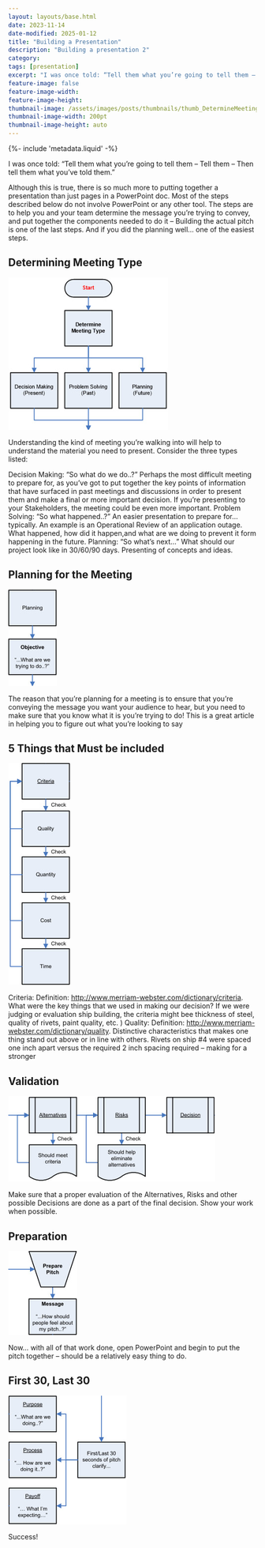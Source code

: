 ```yaml
---
layout: layouts/base.html
date: 2023-11-14
date-modified: 2025-01-12
title: "Building a Presentation"
description: "Building a presentation 2"
category: 
tags: [presentation]
excerpt: "I was once told: “Tell them what you’re going to tell them – Tell them – Then tell them what you’ve told them.”"
feature-image: false
feature-image-width: 
feature-image-height: 
thumbnail-image: /assets/images/posts/thumbnails/thumb_DetermineMeetingType1.jpg
thumbnail-image-width: 200pt
thumbnail-image-height: auto
---
```


{%- include 'metadata.liquid' -%}

I was once told: “Tell them what you’re going to tell them – Tell them – Then tell them what you’ve told them.”

Although this is true, there is so much more to putting together a presentation than just pages in a PowerPoint doc. Most of the steps described below do not involve PowerPoint or any other tool. The steps are to help you and your team determine the message you’re trying to convey, and put together the components needed to do it – Building the actual pitch is one of the last steps. And if you did the planning well… one of the easiest steps.

## Determining Meeting Type ##

<div class="container">
    <div class="row">
        <div class="col-12 col-lg-12 mb-4 text-center">
            <img src="/assets/images/posts/DetermineMeetingType1.jpg" class="img-fluid" alt="Image 1">
        </div>
    </div>
</div>


Understanding the kind of meeting you’re walking into will help to understand the material you need to present. Consider the three types listed:

Decision Making: “So what do we do..?” Perhaps the most difficult meeting to prepare for, as you’ve got to put together the key points of information that have surfaced in past meetings and discussions in order to present them and make a final or more important decision. If you’re presenting to your Stakeholders, the meeting could be even more important.
Problem Solving: “So what happened..?” An easier presentation to prepare for… typically. An example is an Operational Review of an application outage. What happened, how did it happen,and what are we doing to prevent it form happening in the future.
Planning: “So what’s next…” What should our project look like in 30/60/90 days. Presenting of concepts and ideas.

## Planning for the Meeting ##

<div class="container">
    <div class="row">
        <div class="col-12 col-lg-12 mb-4 text-center">
            <img src="/assets/images/posts/planning.jpg" class="img-fluid" alt="Image 1">
        </div>
    </div>
</div>

The reason that you’re planning for a meeting is to ensure that you’re conveying the message you want your audience to hear, but you need to make sure that you know what it is you’re trying to do! This is a great article in helping you to figure out what you’re looking to say

## 5 Things that Must be included ##

<div class="container">
    <div class="row">
        <div class="col-12 col-lg-12 mb-4 text-center">
            <img src="/assets/images/posts/5-things.jpg" class="img-fluid" alt="Image 1">
        </div>
    </div>
</div>


Criteria: Definition: http://www.merriam-webster.com/dictionary/criteria. What were the key things that we used in making our decision? If we were judging or evaluation ship building, the criteria might bee thickness of steel, quality of rivets, paint quality, etc. ) Quality: Definition: http://www.merriam-webster.com/dictionary/quality. Distinctive characteristics that makes one thing stand out above or in line with others. Rivets on ship #4 were spaced one inch apart versus the required 2 inch spacing required – making for a stronger

## Validation ##

<div class="container">
    <div class="row">
        <div class="col-12 col-lg-12 mb-4 text-center">
            <img src="/assets/images/posts/validation.jpg" class="img-fluid" alt="Image 1">
        </div>
    </div>
</div>

Make sure that a proper evaluation of the Alternatives, Risks and other possible Decisions are done as a part of the final decision. Show your work when possible.

## Preparation ##

<div class="container">
    <div class="row">
        <div class="col-12 col-lg-12 mb-4 text-center">
            <img src="/assets/images/posts/Preparation.jpg" class="img-fluid" alt="Image 1">
        </div>
    </div>
</div>

Now… with all of that work done, open PowerPoint and begin to put the pitch together – should be a relatively easy thing to do.

## First 30, Last 30 ##
<div class="container">
    <div class="row">
        <div class="col-12 col-lg-12 mb-4 text-center">
            <img src="/assets/images/posts/First30last30.jpg" class="img-fluid" alt="Image 1">
        </div>
    </div>
</div>

Success!


